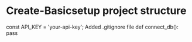 # Create-Basicsetup project structure
const API_KEY = 'your-api-key';
Added .gitignore file
def connect_db(): pass
